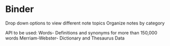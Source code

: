 # Binder

Drop down options to view different note topics
Organize notes by category


API to be used:
Words- Definitions and synonyms for more than 150,000 words
Merriam-Webster- Dictionary and Thesaurus Data
